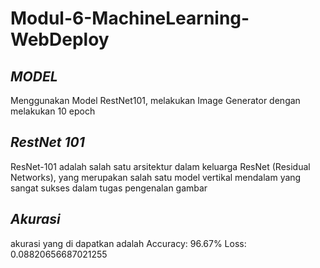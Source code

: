 # Modul-6-MachineLearning-WebDeploy

## _MODEL_
Menggunakan Model RestNet101, melakukan Image Generator dengan melakukan 10 epoch

## _RestNet 101_
ResNet-101 adalah salah satu arsitektur dalam keluarga ResNet (Residual Networks), yang merupakan salah satu model vertikal mendalam yang sangat sukses dalam tugas pengenalan gambar

## _Akurasi_
akurasi yang di dapatkan adalah Accuracy: 96.67% Loss: 0.08820656687021255
